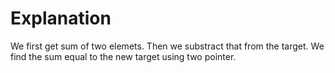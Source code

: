 # Explanation

We first get sum of two elemets. Then we substract that from the target. We find the sum equal to the new target using two pointer.


